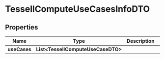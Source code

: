 

# TessellComputeUseCasesInfoDTO


## Properties

Name | Type | Description | Notes
------------ | ------------- | ------------- | -------------
**useCases** | **List&lt;TessellComputeUseCaseDTO&gt;** |  |  [optional]



